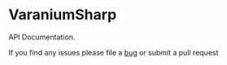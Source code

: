 # VaraniumSharp

API Documentation.

If you find any issues please file a [bug](https://github.com/NinetailLabs/VaraniumSharp.WinUI/issues) or submit a pull request